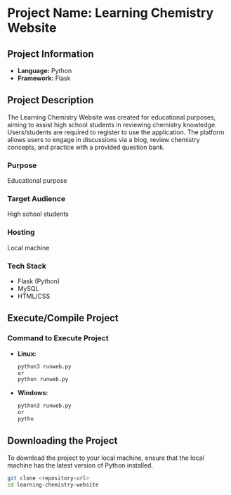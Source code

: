 # Project Name: Learning Chemistry Website

## Project Information

- **Language:** Python
- **Framework:** Flask

## Project Description

The Learning Chemistry Website was created for educational purposes, aiming to assist high school students in reviewing chemistry knowledge. Users/students are required to register to use the application. The platform allows users to engage in discussions via a blog, review chemistry concepts, and practice with a provided question bank.

### Purpose
Educational purpose

### Target Audience
High school students

### Hosting
Local machine

### Tech Stack

- Flask (Python)
- MySQL
- HTML/CSS

## Execute/Compile Project

### Command to Execute Project

- **Linux:**
  ```bash
  python3 runweb.py
  or
  python runweb.py
  ```
  
- **Windows:**
  ```bash
  python3 runweb.py
  or
  pytho

## Downloading the Project

To download the project to your local machine, ensure that the local machine has the latest version of Python installed.

```bash
git clone <repository-url>
cd learning-chemistry-website
```


  
